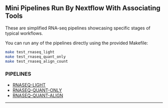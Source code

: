 
## Mini Pipelines Run By Nextflow With Associating Tools

These are simplified RNA-seq pipelines showcasing specific stages of typical workflows.

You can run any of the pipelines directly using the provided Makefile:

```bash
make test_rnaseq_light
make test_rnaseq_quant_only
make test_rnaseq_align_count
```

### PIPELINES

* [RNASEQ-LIGHT](./test-rnaseq-light/README.md)
* [RNASEQ-QUANT-ONLY](./test-rnaseq-quant-only/README.md)
* [RNASEQ-QUANT-ALIGN](./test-rnaseq-align-count/README.md)

---
